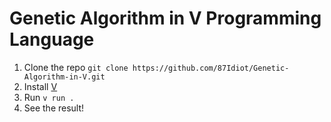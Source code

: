 # Genetic Algorithm in V Programming Language

1. Clone the repo `git clone https://github.com/87Idiot/Genetic-Algorithm-in-V.git`
2. Install [V](https://vlang.io/)
3. Run `v run .`
4. See the result!